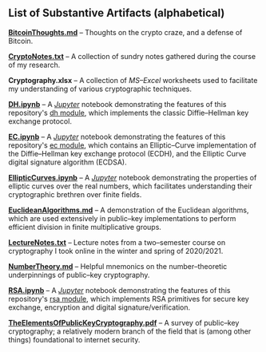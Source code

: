 ## List of Substantive Artifacts (alphabetical)
[**BitcoinThoughts.md**](https://github.com/dchampion/crypto/blob/master/doc/BitcoinThoughts.md) &ndash; Thoughts on the crypto craze, and a defense of Bitcoin.

[**CryptoNotes.txt**](https://github.com/dchampion/crypto/blob/master/doc/CryptoNotes.txt) &ndash; A collection of sundry notes gathered during the course of my research.

**Cryptography.xlsx** &ndash; A collection of *MS&ndash;Excel* worksheets used to facilitate my understanding of various cryptographic techniques.

[**DH.ipynb**](https://nbviewer.org/github/dchampion/crypto/blob/master/doc/DH.ipynb) &ndash; A [*Jupyter*](https://jupyter.org/) notebook demonstrating the features of this repository's [dh module](https://github.com/dchampion/crypto/blob/master/code/src/dh.py), which implements the classic Diffie&ndash;Hellman key exchange protocol.

[**EC.ipynb**](https://nbviewer.org/github/dchampion/crypto/blob/master/doc/EC.ipynb) &ndash; A [*Jupyter*](https://jupyter.org/) notebook demonstrating the features of this repository's [ec module](https://github.com/dchampion/crypto/blob/master/code/src/ec.py), which contains an Elliptic&ndash;Curve implementation of the Diffie&ndash;Hellman key exchange protocol (ECDH), and the Elliptic Curve digital signature algorithm (ECDSA).

[**EllipticCurves.ipynb**](https://nbviewer.org/github/dchampion/crypto/blob/master/doc/EllipticCurves.ipynb) &ndash; A [*Jupyter*](https://jupyter.org/) notebook demonstrating the properties of elliptic curves over the real numbers, which facilitates understanding their cryptographic brethren over finite fields.

[**EuclideanAlgorithms.md**](https://github.com/dchampion/crypto/blob/master/doc/EuclideanAlgorithms.md) &ndash; A demonstration of the Euclidean algorithms, which are used extensively in public&ndash;key implementations to perform efficient division in finite multiplicative groups.

[**LectureNotes.txt**](https://github.com/dchampion/crypto/blob/master/doc/LectureNotes.txt) &ndash; Lecture notes from a two&ndash;semester course on cryptography I took online in the winter and spring of 2020/2021.

[**NumberTheory.md**](https://github.com/dchampion/crypto/blob/master/doc/NumberTheory.md) &ndash; Helpful mnemonics on the number&ndash;theoretic underpinnings of public&ndash;key cryptography.

[**RSA.ipynb**](https://nbviewer.org/github/dchampion/crypto/blob/master/doc/RSA.ipynb) &ndash; A [*Jupyter*](https://jupyter.org/) notebook demonstrating the features of this repository's [rsa module](https://github.com/dchampion/crypto/blob/master/code/src/rsa.py), which implements RSA primitives for secure key exchange, encryption and digital signature/verification.

[**TheElementsOfPublicKeyCryptography.pdf**](https://raw.githubusercontent.com/dchampion/crypto/master/doc/TheElementsOfPublicKeyCryptography.pdf) &ndash; A survey of public&ndash;key cryptography; a relatively modern branch of the field that is (among other things) foundational to internet security.

